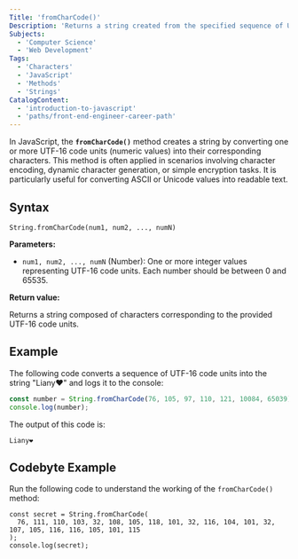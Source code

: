 ```yaml
---
Title: 'fromCharCode()'
Description: 'Returns a string created from the specified sequence of UTF-16 code units.'
Subjects:
  - 'Computer Science'
  - 'Web Development'
Tags:
  - 'Characters'
  - 'JavaScript'
  - 'Methods'
  - 'Strings'
CatalogContent:
  - 'introduction-to-javascript'
  - 'paths/front-end-engineer-career-path'
---
```


In JavaScript, the **`fromCharCode()`** method creates a string by converting one or more UTF-16 code units (numeric values) into their corresponding characters. This method is often applied in scenarios involving character encoding, dynamic character generation, or simple encryption tasks. It is particularly useful for converting ASCII or Unicode values into readable text.

## Syntax

```pseudo
String.fromCharCode(num1, num2, ..., numN)
```

**Parameters:**

- `num1, num2, ..., numN` (Number): One or more integer values representing UTF-16 code units. Each number should be between 0 and 65535.

**Return value:**

Returns a string composed of characters corresponding to the provided UTF-16 code units.

## Example

The following code converts a sequence of UTF-16 code units into the string "Liany❤️" and logs it to the console:

```js
const number = String.fromCharCode(76, 105, 97, 110, 121, 10084, 65039);
console.log(number);
```

The output of this code is:

```shell
Liany❤️
```

## Codebyte Example

Run the following code to understand the working of the `fromCharCode()` method:

```codebyte/javascript
const secret = String.fromCharCode(
  76, 111, 110, 103, 32, 108, 105, 118, 101, 32, 116, 104, 101, 32, 107, 105, 116, 116, 105, 101, 115
);
console.log(secret);
```
